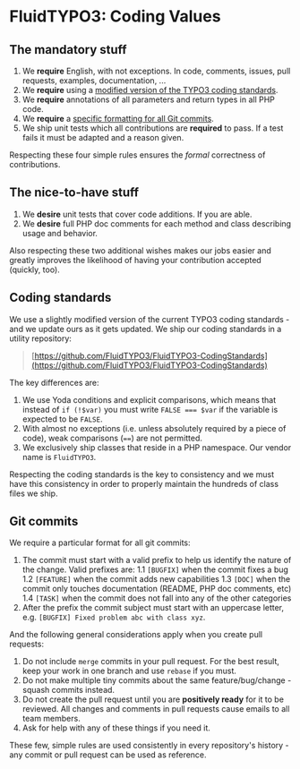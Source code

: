 FluidTYPO3: Coding Values
=========================

The mandatory stuff
-------------------

1. We **require** English, with not exceptions. In code, comments, issues, pull requests, examples, documentation, ...
2. We **require** using a [modified version of the TYPO3 coding standards](#coding-standards).
3. We **require** annotations of all parameters and return types in all PHP code.
4. We **require** a [specific formatting for all Git commits](#git-commits).
5. We ship unit tests which all contributions are **required** to pass. If a test fails it must be adapted and a reason given.

Respecting these four simple rules ensures the *formal* correctness of contributions.

The nice-to-have stuff
----------------------

1. We **desire** unit tests that cover code additions. If you are able.
2. We **desire** full PHP doc comments for each method and class describing usage and behavior.

Also respecting these two additional wishes makes our jobs easier and greatly improves the likelihood of having your contribution accepted (quickly, too).

Coding standards
----------------

We use a slightly modified version of the current TYPO3 coding standards - and we update ours as it gets updated. We ship our coding standards in a utility repository:

> [https://github.com/FluidTYPO3/FluidTYPO3-CodingStandards](https://github.com/FluidTYPO3/FluidTYPO3-CodingStandards)

The key differences are:

1. We use Yoda conditions and explicit comparisons, which means that instead of `if (!$var)` you must write `FALSE === $var` if the variable is expected to be `FALSE`.
2. With almost no exceptions (i.e. unless absolutely required by a piece of code), weak comparisons (`==`) are not permitted.
3. We exclusively ship classes that reside in a PHP namespace. Our vendor name is `FluidTYPO3`.

Respecting the coding standards is the key to consistency and we must have this consistency in order to properly maintain the hundreds of class files we ship.

Git commits
-----------

We require a particular format for all git commits:

1. The commit must start with a valid prefix to help us identify the nature of the change. Valid prefixes are:
   1.1 `[BUGFIX]` when the commit fixes a bug
   1.2 `[FEATURE]` when the commit adds new capabilities 
   1.3 `[DOC]` when the commit only touches documentation (README, PHP doc comments, etc) 
   1.4 `[TASK]` when the commit does not fall into any of the other categories
2. After the prefix the commit subject must start with an uppercase letter, e.g. `[BUGFIX] Fixed problem abc with class xyz`.

And the following general considerations apply when you create pull requests:

1. Do not include `merge` commits in your pull request. For the best result, keep your work in one branch and use `rebase` if you must.
2. Do not make multiple tiny commits about the same feature/bug/change - squash commits instead.
3. Do not create the pull request until you are **positively ready** for it to be reviewed. All changes and comments in pull requests cause emails to all team members.
4. Ask for help with any of these things if you need it.

These few, simple rules are used consistently in every repository's history - any commit or pull request can be used as reference.
